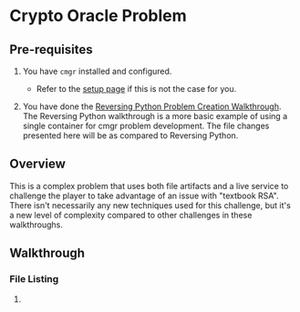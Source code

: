 # Crypto Oracle Problem

## Pre-requisites

1. You have `cmgr` installed and configured.
    - Refer to the [setup page](/setup-cmgr.md) if this is not the case for you.

2. You have done the [Reversing Python Problem Creation
   Walkthrough](/example-problems/reversing-python/). The Reversing Python
   walkthrough is a more basic example of using a single container for cmgr
   problem development. The file changes presented here will be as compared to
   Reversing Python.

## Overview

This is a complex problem that uses both file artifacts and a live service to
challenge the player to take advantage of an issue with "textbook RSA". There
isn't necessarily any new techniques used for this challenge, but it's a new
level of complexity compared to other challenges in these walkthroughs.

## Walkthrough

### File Listing

1. 